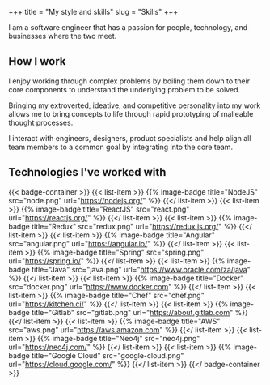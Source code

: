 +++
title = "My style and skills"
slug = "Skills"
+++

I am a software engineer that has a passion for people, technology, and businesses where the two meet. 

## How I work

I enjoy working through complex problems by boiling them down to their core components to understand the underlying problem to be solved.

Bringing my extroverted, ideative, and competitive personality into my work allows me to bring concepts to life through rapid prototyping of malleable thought processes.

I interact with engineers, designers, product specialists and help align all team members to a common goal by integrating into the core team.


## Technologies I've worked with

{{< badge-container >}}
  {{< list-item >}}
    {{% image-badge title="NodeJS" src="node.png" url="https://nodejs.org/" %}}
  {{</ list-item >}}
  {{< list-item >}}
    {{% image-badge title="ReactJS" src="react.png" url="https://reactjs.org/" %}}
  {{</ list-item >}}
  {{< list-item >}}
    {{% image-badge title="Redux" src="redux.png" url="https://redux.js.org/" %}}
  {{</ list-item >}}
  {{< list-item >}}
    {{% image-badge title="Angular" src="angular.png" url="https://angular.io/" %}}
  {{</ list-item >}}
  {{< list-item >}}
    {{% image-badge title="Spring" src="spring.png" url="https://spring.io/" %}}
  {{</ list-item >}}
  {{< list-item >}}
    {{% image-badge title="Java" src="java.png" url="https://www.oracle.com/za/java" %}}
  {{</ list-item >}}
  {{< list-item >}}
    {{% image-badge title="Docker" src="docker.png" url="https://www.docker.com" %}}
  {{</ list-item >}}
  {{< list-item >}}
    {{% image-badge title="Chef" src="chef.png" url="https://kitchen.ci/" %}}
  {{</ list-item >}}
  {{< list-item >}}
    {{% image-badge title="Gitlab" src="gitlab.png" url="https://about.gitlab.com" %}}
  {{</ list-item >}}
  {{< list-item >}}
    {{% image-badge title="AWS" src="aws.png" url="https://aws.amazon.com" %}}
  {{</ list-item >}}
  {{< list-item >}}
    {{% image-badge title="Neo4j" src="neo4j.png" url="https://neo4j.com/" %}}
  {{</ list-item >}}
  {{< list-item >}}
    {{% image-badge title="Google Cloud" src="google-cloud.png" url="https://cloud.google.com/" %}}
  {{</ list-item >}}
{{</ badge-container >}}